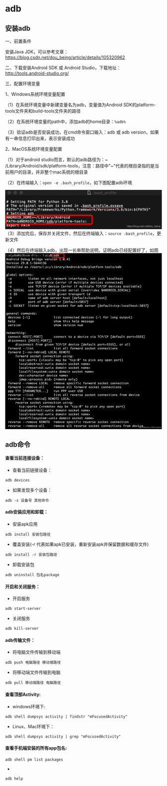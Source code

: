 # adb
## 安装adb
一、前置条件

安装Java JDK，可以参考文章：https://blog.csdn.net/dou_being/article/details/105320962

二、下载安装Android SDK 或 Android Studio，下载地址：http://tools.android-studio.org/

三、配置环境变量

1、Windows系统环境变量配置

（1）在系统环境变量中新建变量名为adb，变量值为Android SDK的platform-tools文件夹和build-tools文件夹的路径

（2）在系统环境变量的path中，添加adb的home目录：`%adb%`

（3）验证adb是否安装成功，在cmd命令窗口输入：adb 或 adb version，如果有一串信息打印出来，表示安装成功

2、MacOS系统环境变量配置

（1）对于android studio而言，默认的adb路径为：~ /Library/Android/sdk/platform-tools，注意：路径中"~"代表的根目录指的是当前用户的目录，并非整个mac系统的根目录

（2）在终端输入：`open -e .bash_profile`，如下图配置adb环境

![](..%2F..%2F..%2Fphoto%2Fadb01.png)\
（3）添加完后，保存并关闭文件，然后在终端输入：`source .bash_profile`，更新文件

（4）然后在终端输入adb，出现一长串帮助说明，证明adb已经配置好了，如图
![](..%2F..%2F..%2Fphoto%2Fadb02.png)

## adb命令
#### 查看当前连接设备：
* 查看当前链接设备：
```angular2html
adb devices
```
* 如果发现多个设备：
```angular2html
adb -s 设备号 其他命令
```
#### adb安装应用和卸载：
* 安装apk应用
```angular2html
adb install 安装包路径
```
* 覆盖安装(-r 代表如果apk已安装，重新安装apk并保留数据和缓存文件)
```angular2html
adb install -r 安装包路径
```
* 卸载安装包
```angular2html
adb uninstall 包名package
```
#### 开启和关闭服务：
* 开启服务
```angular2html
adb start-server
```
* 关闭服务
```angular2html
adb kill-server
```
#### adb传输文件：
* 将电脑文件传输到移动端
```
adb push 电脑路径 移动端路径
```
* 将移动端文件传输到电脑
```
adb pull 移动端路径 电脑路径
```
#### 查看顶部Activity:
* windows环境下:
```
adb shell dumpsys activity | findstr "mFocusedActivity"
```
* Linux、Mac环境下：
```
adb shell dumpsys activity | grep "mFocusedActivity"
```
#### 查看手机端安装的所有app包名:
```
adb shell pm list packages
```
* 
```
adb help
```